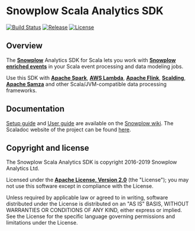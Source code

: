 # Snowplow Scala Analytics SDK

[![Build Status][travis-image]][travis]
[![Release][release-image]][releases]
[![License][license-image]][license]

## Overview

The **[Snowplow][snowplow]** Analytics SDK for Scala lets you work with **[Snowplow enriched events][enriched-events]** in your Scala event processing and data modeling jobs.

Use this SDK with **[Apache Spark][spark]**, **[AWS Lambda][lambda]**, **[Apache Flink][flink]**, **[Scalding][scalding]**, **[Apache Samza][samza]** and other Scala/JVM-compatible data processing frameworks.

## Documentation

[Setup guide][setup-guide] and [User guide][user-guide] are available on the [Snowplow wiki][snowplow-wiki].
The Scaladoc website of the project can be found [here][scala-doc].

## Copyright and license

The Snowplow Scala Analytics SDK is copyright 2016-2019 Snowplow Analytics Ltd.

Licensed under the **[Apache License, Version 2.0][license]** (the "License");
you may not use this software except in compliance with the License.

Unless required by applicable law or agreed to in writing, software
distributed under the License is distributed on an "AS IS" BASIS,
WITHOUT WARRANTIES OR CONDITIONS OF ANY KIND, either express or implied.
See the License for the specific language governing permissions and
limitations under the License.

[travis-image]: https://travis-ci.org/snowplow/snowplow-scala-analytics-sdk.png?branch=master
[travis]: http://travis-ci.org/snowplow/snowplow-scala-analytics-sdk

[license-image]: http://img.shields.io/badge/license-Apache--2-blue.svg?style=flat
[license]: http://www.apache.org/licenses/LICENSE-2.0

[release-image]: http://img.shields.io/badge/release-0.4.2-blue.svg?style=flat
[releases]: https://github.com/snowplow/snowplow-scala-analytics-sdk/releases

[setup-guide]: https://github.com/snowplow/snowplow/wiki/Scala-Analytics-SDK-setup
[user-guide]: https://github.com/snowplow/snowplow/wiki/Scala-Analytics-SDK
[snowplow-wiki]: https://github.com/snowplow/snowplow/wiki
[scala-doc]: http://snowplow.github.io/snowplow-scala-analytics-sdk/

[snowplow]: http://snowplowanalytics.com
[enriched-events]: https://github.com/snowplow/snowplow/wiki/canonical-event-model
[event-data-modeling]: http://snowplowanalytics.com/blog/2016/03/16/introduction-to-event-data-modeling/

[spark]: http://spark.apache.org/
[lambda]: https://aws.amazon.com/lambda/
[flink]: https://flink.apache.org/
[scalding]: https://github.com/twitter/scalding
[samza]: http://samza.apache.org/
